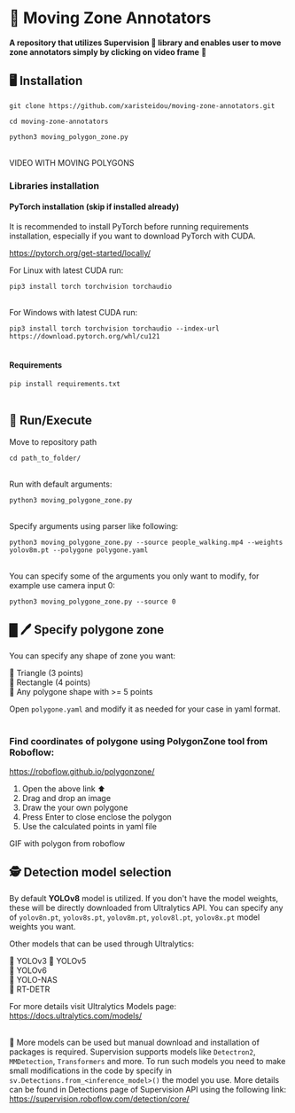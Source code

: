 # 🚀 Moving Zone Annotators
**A repository that utilizes Supervision 🦊 library and enables user to move zone annotators simply by clicking on video frame** 🌟

## 🖥️ Installation
`git clone https://github.com/xaristeidou/moving-zone-annotators.git`

`cd moving-zone-annotators`

`python3 moving_polygon_zone.py`<br></br>


VIDEO WITH MOVING POLYGONS


### Libraries installation

#### PyTorch installation (skip if installed already)
It is recommended to install PyTorch before running requirements installation, especially if you want to download PyTorch with CUDA.

https://pytorch.org/get-started/locally/

For Linux with latest CUDA run:

`pip3 install torch torchvision torchaudio`<br></br>

For Windows with latest CUDA run:

`pip3 install torch torchvision torchaudio --index-url https://download.pytorch.org/whl/cu121`<br></br>

#### Requirements

`pip install requirements.txt`<br></br>


## 💪 Run/Execute
Move to repository path

`cd path_to_folder/`<br></br>


Run with default arguments:

`python3 moving_polygone_zone.py`<br></br>

Specify arguments using parser like following:

`python3 moving_polygone_zone.py --source people_walking.mp4 --weights yolov8m.pt --polygone polygone.yaml`<br></br>

You can specify some of the arguments you only want to modify, for example use camera input 0:

`python3 moving_polygone_zone.py --source 0`


## █ 🖊️ Specify polygone zone
You can specify any shape of zone you want:  

🔶 Triangle (3 points)  
🔶 Rectangle (4 points)  
🔶 Any polygone shape with >= 5 points

Open `polygone.yaml` and modify it as needed for your case in yaml format.<br></br>

### Find coordinates of polygone using PolygonZone tool from Roboflow:

https://roboflow.github.io/polygonzone/

1) Open the above link ⬆️ 
2) Drag and drop an image
3) Draw the your own polygone
4) Press Enter to close enclose the polygon
5) Use the calculated points in yaml file

GIF with polygon from roboflow

## 🕵️ Detection model selection

By default **YOLOv8** model is utilized. If you don't have the model weights, these will be directly downloaded from Ultralytics API. You can specify any of `yolov8n.pt`, `yolov8s.pt`, `yolov8m.pt`, `yolov8l.pt`, `yolov8x.pt` model weights you want.

Other models that can be used through Ultralytics:

🔷 YOLOv3 
🔷 YOLOv5  
🔷 YOLOv6  
🔷 YOLO-NAS  
🔷 RT-DETR

For more details visit Ultralytics Models page:  
https://docs.ultralytics.com/models/ <br></br>


💠 More models can be used but manual download and installation of packages is required. Supervision supports models like `Detectron2`, `MMDetection`, `Transformers` and more. To run such models you need to make small modifications in the code by specify in `sv.Detections.from_<inference_model>()` the model you use. More details can be found in Detections page of Supervision API using the following link:  
https://supervision.roboflow.com/detection/core/
